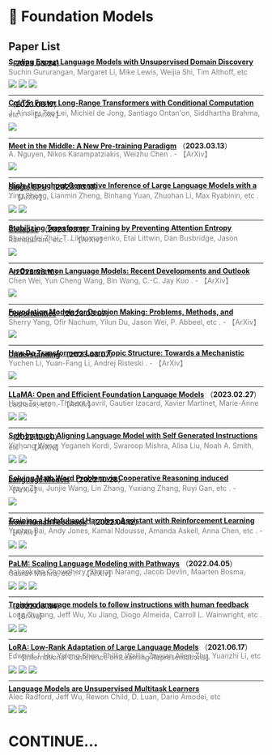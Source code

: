 # 📄 Foundation Models

## Paper List

<div style="line-height:0.2em;">


[**Scaling Expert Language Models with Unsupervised Domain Discovery**](https://arxiv.org/abs/2303.14177) （**2023.03.24**）

<font color="gray">Suchin Gururangan, Margaret Li, Mike Lewis, Weijia Shi, Tim Althoff, etc </font>

![](https://img.shields.io/badge/Citations-0-green)  ![](https://img.shields.io/badge/Mendeley%20Readers-3-red)  [![](https://img.shields.io/badge/Github%20Stars-6-blue)](https://github.com/kernelmachine/cbtm)

---

[**CoLT5: Faster Long-Range Transformers with Conditional Computation**](https://doi.org/10.48550/arXiv.2303.09752) （**2023.03.17**）

<font color="gray">J. Ainslie, Tao Lei, Michiel de Jong, Santiago Ontan'on, Siddhartha Brahma, etc .  - 【ArXiv】</font>

![](https://img.shields.io/badge/Citations-0-green)

---

[**Meet in the Middle: A New Pre-training Paradigm**](https://doi.org/10.48550/arXiv.2303.07295) （**2023.03.13**）

<font color="gray">A. Nguyen, Nikos Karampatziakis, Weizhu Chen .  - 【ArXiv】</font>

![](https://img.shields.io/badge/Citations-0-green)

---

[**High-throughput Generative Inference of Large Language Models with a Single GPU**](https://doi.org/10.48550/arXiv.2303.06865) （**2023.03.13**）

<font color="gray">Ying Sheng, Lianmin Zheng, Binhang Yuan, Zhuohan Li, Max Ryabinin, etc .  - 【ArXiv】</font>

![](https://img.shields.io/badge/Citations-0-green)  [![](https://img.shields.io/badge/Github%20Stars-7.0k-blue)](https://github.com/fminference/flexgen)

---

[**Stabilizing Transformer Training by Preventing Attention Entropy Collapse**](https://doi.org/10.48550/arXiv.2303.06296) （**2023.03.11**）

<font color="gray">Shuangfei Zhai, T. Likhomanenko, Etai Littwin, Dan Busbridge, Jason Ramapuram, etc .  - 【ArXiv】</font>

![](https://img.shields.io/badge/Citations-0-green)

---

[**An Overview on Language Models: Recent Developments and Outlook**](https://doi.org/10.48550/arXiv.2303.05759) （**2023.03.10**）

<font color="gray">Chen Wei, Yun Cheng Wang, Bin Wang, C.-C. Jay Kuo .  - 【ArXiv】</font>

![](https://img.shields.io/badge/Citations-0-green)

---

[**Foundation Models for Decision Making: Problems, Methods, and Opportunities**](https://doi.org/10.48550/arXiv.2303.04129) （**2023.03.07**）

<font color="gray">Sherry Yang, Ofir Nachum, Yilun Du, Jason Wei, P. Abbeel, etc .  - 【ArXiv】</font>

![](https://img.shields.io/badge/Citations-0-green)

---

[**How Do Transformers Learn Topic Structure: Towards a Mechanistic Understanding**](https://doi.org/10.48550/arXiv.2303.04245) （**2023.03.07**）

<font color="gray">Yuchen Li, Yuan-Fang Li, Andrej Risteski .  - 【ArXiv】</font>

![](https://img.shields.io/badge/Citations-0-green)

---

[**LLaMA: Open and Efficient Foundation Language Models**](https://doi.org/10.48550/arXiv.2302.13971) （**2023.02.27**）

<font color="gray">Hugo Touvron, Thibaut Lavril, Gautier Izacard, Xavier Martinet, Marie-Anne Lachaux, etc .  - 【ArXiv】</font>

![](https://img.shields.io/badge/Citations-12-green)  [![](https://img.shields.io/badge/Github%20Stars-12.7k-blue)](https://github.com/facebookresearch/llama)

---

[**Self-Instruct: Aligning Language Model with Self Generated Instructions**](https://doi.org/10.48550/arXiv.2212.10560) （**2022.12.20**）

<font color="gray">Yizhong Wang, Yeganeh Kordi, Swaroop Mishra, Alisa Liu, Noah A. Smith, etc .  - 【ArXiv】</font>

![](https://img.shields.io/badge/Citations-9-green)  [![](https://img.shields.io/badge/Github%20Stars-672-blue)](https://github.com/yizhongw/self-instruct)

---

[**Solving Math Word Problem via Cooperative Reasoning induced Language Models**](https://doi.org/10.48550/arXiv.2210.16257) （**2022.10.28**）

<font color="gray">Xinyu Zhu, Junjie Wang, Lin Zhang, Yuxiang Zhang, Ruyi Gan, etc .  - 【ArXiv】</font>

![](https://img.shields.io/badge/Citations-1-green)

---

[**Training a Helpful and Harmless Assistant with Reinforcement Learning from Human Feedback**](https://doi.org/10.48550/arXiv.2204.05862) （**2022.04.12**）

<font color="gray">Yuntao Bai, Andy Jones, Kamal Ndousse, Amanda Askell, Anna Chen, etc .  - 【ArXiv】</font>

![](https://img.shields.io/badge/Citations-61-green)  [![](https://img.shields.io/badge/Github%20Stars-569-blue)](https://github.com/anthropics/hh-rlhf)

---

[**PaLM: Scaling Language Modeling with Pathways**](https://arxiv.org/abs/2204.02311) （**2022.04.05**）

<font color="gray">Aakanksha Chowdhery, Sharan Narang, Jacob Devlin, Maarten Bosma, Gaurav Mishra, etc .  - 【ArXiv】</font>

![](https://img.shields.io/badge/Citations-624-green)  ![](https://img.shields.io/badge/Mendeley%20Readers-683-red)  [![](https://img.shields.io/badge/Github%20Stars-664-blue)](https://github.com/lucidrains/CoCa-pytorch)

---

[**Training language models to follow instructions with human feedback**](https://doi.org/10.48550/arXiv.2203.02155) （**2022.03.04**）

<font color="gray">Long Ouyang, Jeff Wu, Xu Jiang, Diogo Almeida, Carroll L. Wainwright, etc .  - 【ArXiv】</font>

![](https://img.shields.io/badge/Citations-444-green)  [![](https://img.shields.io/badge/Github%20Stars-865-blue)](https://github.com/openai/following-instructions-human-feedback)

---

[**LoRA: Low-Rank Adaptation of Large Language Models**](https://arxiv.org/abs/2106.09685) （**2021.06.17**）

<font color="gray">Edward J. Hu, Yelong Shen, Phillip Wallis, Zeyuan Allen-Zhu, Yuanzhi Li, etc .  - 【International Conference on Learning Representations】</font>

![](https://img.shields.io/badge/Citations-244-green)  ![](https://img.shields.io/badge/Mendeley%20Readers-299-red)  [![](https://img.shields.io/badge/Github%20Stars-1.1k-blue)](https://github.com/microsoft/LoRA)

---

[**Language Models are Unsupervised Multitask Learners**](https://api.semanticscholar.org/9405cc0d6169988371b2755e573cc28650d14dfe) 

<font color="gray">Alec Radford, Jeff Wu, Rewon Child, D. Luan, Dario Amodei, etc </font>

![](https://img.shields.io/badge/Citations-8935-green)  [![](https://img.shields.io/badge/Github%20Stars-8.0k-blue)](https://github.com/PaddlePaddle/PaddleNLP/tree/develop/examples/language_model/gpt)


</div>

# CONTINUE...